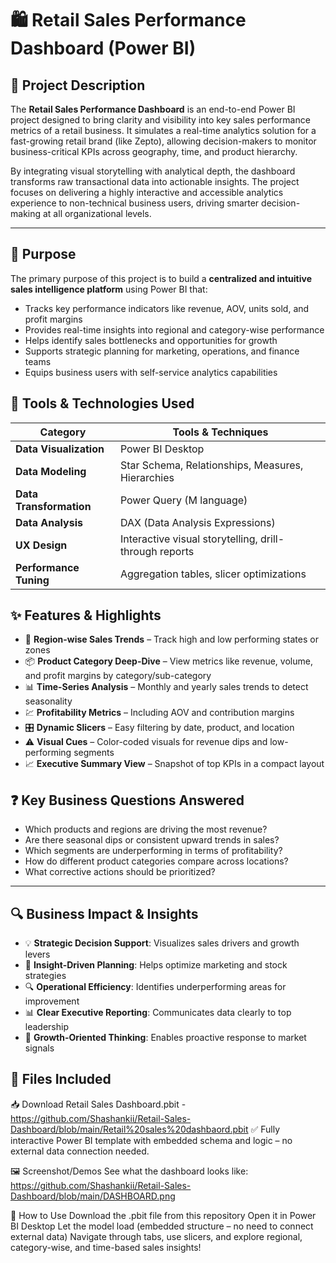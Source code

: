 # 🛍️ Retail Sales Performance Dashboard (Power BI)

## 📘 Project Description

The **Retail Sales Performance Dashboard** is an end-to-end Power BI project designed to bring clarity and visibility into key sales performance metrics of a retail business. It simulates a real-time analytics solution for a fast-growing retail brand (like Zepto), allowing decision-makers to monitor business-critical KPIs across geography, time, and product hierarchy.

By integrating visual storytelling with analytical depth, the dashboard transforms raw transactional data into actionable insights. The project focuses on delivering a highly interactive and accessible analytics experience to non-technical business users, driving smarter decision-making at all organizational levels.

---

## 🎯 Purpose

The primary purpose of this project is to build a **centralized and intuitive sales intelligence platform** using Power BI that:

- Tracks key performance indicators like revenue, AOV, units sold, and profit margins
- Provides real-time insights into regional and category-wise performance
- Helps identify sales bottlenecks and opportunities for growth
- Supports strategic planning for marketing, operations, and finance teams
- Equips business users with self-service analytics capabilities

## 🧰 Tools & Technologies Used

| Category               | Tools & Techniques                                     |
|------------------------|--------------------------------------------------------|
| **Data Visualization** | Power BI Desktop                                       |
| **Data Modeling**      | Star Schema, Relationships, Measures, Hierarchies      |
| **Data Transformation**| Power Query (M language)                               |
| **Data Analysis**      | DAX (Data Analysis Expressions)                        |
| **UX Design**          | Interactive visual storytelling, drill-through reports |
| **Performance Tuning** | Aggregation tables, slicer optimizations               |


## ✨ Features & Highlights

- 📌 **Region-wise Sales Trends** – Track high and low performing states or zones
- 📦 **Product Category Deep-Dive** – View metrics like revenue, volume, and profit margins by category/sub-category
- 📊 **Time-Series Analysis** – Monthly and yearly sales trends to detect seasonality
- 💹 **Profitability Metrics** – Including AOV and contribution margins
- 🎛️ **Dynamic Slicers** – Easy filtering by date, product, and location
- ⚠️ **Visual Cues** – Color-coded visuals for revenue dips and low-performing segments
- 📈 **Executive Summary View** – Snapshot of top KPIs in a compact layout


## ❓ Key Business Questions Answered

- Which products and regions are driving the most revenue?
- Are there seasonal dips or consistent upward trends in sales?
- Which segments are underperforming in terms of profitability?
- How do different product categories compare across locations?
- What corrective actions should be prioritized?

---

## 🔍 Business Impact & Insights

- 💡 **Strategic Decision Support**: Visualizes sales drivers and growth levers
- 🧠 **Insight-Driven Planning**: Helps optimize marketing and stock strategies
- 🔍 **Operational Efficiency**: Identifies underperforming areas for improvement
- 📊 **Clear Executive Reporting**: Communicates data clearly to top leadership
- 🚀 **Growth-Oriented Thinking**: Enables proactive response to market signals

## 📂 Files Included

📥 Download Retail Sales Dashboard.pbit - https://github.com/Shashankii/Retail-Sales-Dashboard/blob/main/Retail%20sales%20dashbaord.pbit
✅ Fully interactive Power BI template with embedded schema and logic – no external data connection needed.
 
🖼️ Screenshot/Demos
See what the dashboard looks like: 
https://github.com/Shashankii/Retail-Sales-Dashboard/blob/main/DASHBOARD.png

🧩 How to Use
Download the .pbit file from this repository
Open it in Power BI Desktop
Let the model load (embedded structure – no need to connect external data)
Navigate through tabs, use slicers, and explore regional, category-wise, and time-based sales insights!

